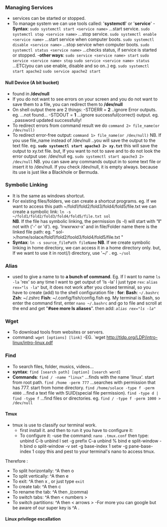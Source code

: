 ### Managing Services
- services can be started or stopped.
- To manage system we can use tools called: '**systemctl**' or '**service**'
-**Syntax**: 
     `sudo systemctl start <service name>`   ...start service.
     `sudo systemctl stop <service name>`    ...stop service.
     `sudo systemctl enable <service name>`    ...start service when computer boots.
     `sudo systemctl disable <service name>`   ...stop service when computer boots.
     `sudo systemctl status <service name>`   ...checks status, if service is started or stopped.
 -**other ways**:
      `sudo service <service name> start`
      `sudo service <service name> stop` 
      `sudo service <service name> status` 
               ...ETC(you can use enable, disable and so on..)
       eg. `sudo systemctl start apache2`
         `sudo service apache2 start` 
#### Null Device (A bit bucket)
- found in **/dev/null**
- If you do not want to see errors on your screen and you do not want to save them to a file, you can redirect them to **/dev/null**
- On shell output there are 2 things:
  -STDERR = **2**    ..ignore Error outputs.    eg. ...not found...
  -STDOUT = **1**   ...ignore successful(correct) output.  eg.  ..password updated successfully!
- To redirect errors from command result we do 
   `command 2> file_name(or /dev/null)`
- To redirect error-free output:
  `command 1> file_name(or /dev/null)`
NB. If you use file_name instead of  /dev/null  ..you will save the output to the text file.
 eg.   **`sudo systemctl start apache3 2> xy.txt`**
    this will save the output to xy.txt file.
but, If you want to not to save and to do not look the error output use: /dev/null
 eg.  `sudo systemctl start apache3 2> /dev/null`
NB. you can save any commands output in to some text file or insert it to /dev/null.
If you check /dev/null, it is empty always. because its use is just like a Blackhole or Bermuda.

### Symbolic Linking
- It is the same as windows shortcut.
- For existing files/folders, we can create a shortcut programs.
eg. If we want to access this path ~/fold1/fold2/fold3/fold4/fold5/file.txt  we can create a symbolic       link:    `ln -s ~/fold1/fold2/fold3/fold4/fold5/file.txt sol`  
**NB**. If the file has symbolic linking, the permission (ls -l) will start with "**l**" not with ('-' or 'd').
 eg. 'lrwxrwxr-x' and in file/Folder name there is the linked file path:
    eg.  " sol->/home/solace/fold1/fold2/foold3/fold4/fold5/file.txt "
- **Syntax**:
     `ln -s source_filePath fileName`
 **NB**. If we create symbolic linking in home directory, we can access it in a home directory only.
     but, If we want to use it in root(/) directory, use '~/'  .  eg. `~/sol`
### Alias 
- used to give a name to to **a bunch of command**.
Eg.  If I want to name `ls -la` 'rex' so any time I want to get output of 'ls -la' I just type `rex`:
      `alias rex="ls -la"` 
     but, it does not work after you closed terminal, so you have to create (add) to the shell configuration file :
     **for**:
         **Bash**: `~/.bashrc`
         **Zsh**: ~/.zshrc
         **Fish**: ~/.config/fish/config.fish
 eg.  My terminal is Bash, so enter the command first, enter `nano ~/.bashrc`    and go to file and
     scroll at the end and get "**#see more ls aliases**". then add:  *`alias rex="ls -la"`*
### Wget
- To download tools from websites or servers.
- command: `wget [options] [link]`
-EG.  `wget http://tldp.org/LDP/intro-linux/intro-linux.pdf
### Find
- To search files, folder, musics, videos...
- **syntax**:
     `find [search path] [option] [search word]`
 - **Commands**:
     `find / -name "linux"`    ...finds with the name 'linux'. start from root path.
     `find /home -perm 777`    ...searches with permission that has 777. start from home                                                            directory.
     `find /home/solace -type f -perm 4000` ...find a text file with SUID(special file                                                                                           permission).
     `find -type d | find -type f`   ...find files or directories.
     eg.  `find / -type f -perm 1000 > /dev/null` 

#### Tmux
 - tmux is use to classify our terminal work.
   - first install it. and then to run it you have to configure it:
   - To configure it:
    -use the command:   `nano .tmux.conf`
    then type:
         unbind C-b
         unbind l
         set -g prefix C-a
         unbind %
         bind e split-window -h
         bind o split-window -v
         set -g base-index 1
         setw -g pane-base-index 1
     copy this and pest to your terminal's nano to access tmux.

Therefore :
- To split horizontally:  ^A then o
- To split vertically:  ^A then e
- To exit:  ^A then x , or just type `exit`
- To create tab:  ^A then c
- To rename the tab:  ^A then ,(comma) 
- To switch tabs:  ^A then < numbers >
- To switch partitions:  ^A then < arrows >
-For more you can google but be aware of our super key is ^A .
#### Linux privilege escallation

